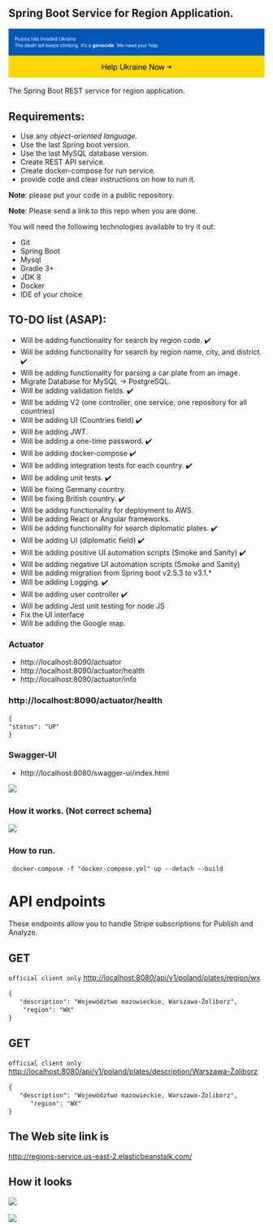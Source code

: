 ## Spring Boot Service for Region Application.

[![SWUbanner](https://raw.githubusercontent.com/vshymanskyy/StandWithUkraine/main/banner2-direct.svg)](https://vshymanskyy.github.io/StandWithUkraine/)


The Spring Boot REST service for region application.

## Requirements:

- Use any *object-oriented language*.
- Use the last Spring boot version.
- Use the last MySQL database version.
- Create REST API service.
- Create docker-compose for run service.
- provide code and clear instructions on how to run it.

**Note**: please put your code in a public repository.

**Note**: Please send a link to this repo when you are done.

You will need the following technologies available to try it out:

* Git
* Spring Boot
* Mysql
* Gradle 3+
* JDK 8
* Docker
* IDE of your choice


## TO-DO list (ASAP):
- Will be adding functionality for search by region code. :heavy_check_mark:
- Will be adding functionality for search by region name, city, and district. :heavy_check_mark:
- Will be adding functionality for parsing a car plate from an image.
- Migrate Database for MySQL -> PostgreSQL.
- Will be adding validation fields. :heavy_check_mark:
- Will be adding V2 (one controller, one service, one repository for all countries)
- Will be adding UI (Countries field) :heavy_check_mark:
- Will be adding JWT.
- Will be adding a one-time password. :heavy_check_mark:
- Will be adding docker-compose :heavy_check_mark:
- Will be adding integration tests for each country. :heavy_check_mark:
- Will be adding unit tests. :heavy_check_mark: 
- Will be fixing Germany country. 
- Will be fixing British country. :heavy_check_mark:
- Will be adding functionality for deployment to AWS.
- Will be adding React or Angular frameworks.
- Will be adding functionality for search diplomatic plates. :heavy_check_mark:
- Will be adding UI (diplomatic field) :heavy_check_mark:
- Will be adding positive UI automation scripts (Smoke and Sanity) :heavy_check_mark: 
- Will be adding negative UI automation scripts (Smoke and Sanity)
- Will be adding migration from Spring boot v2.5.3 to v3.1.*
- Will be adding Logging. :heavy_check_mark:
- Will be adding user controller :heavy_check_mark:
- Will be adding Jest unit testing for node JS
- Fix the UI interface
- Will be adding the Google map. 
  

### Actuator

* http://localhost:8090/actuator
* http://localhost:8090/actuator/health
* http://localhost:8090/actuator/info

### http://localhost:8090/actuator/health

```
{
"status": "UP"
}
```

### Swagger-UI

* http://localhost:8080/swagger-ui/index.html

![](https://d.radikal.ru/d12/2202/15/403e9978bc0e.png)

### How it works. (Not correct schema)

![](https://c.radikal.ru/c08/2108/48/e78d3e2723cc.png)

### How to run.

``` docker-compose -f "docker-compose.yml" up --detach --build```

# API endpoints

These endpoints allow you to handle Stripe subscriptions for Publish and Analyze.

## GET

`official client only` [http://localhost:8080/api/v1/poland/plates/region/wx](#get-)<br/>

```
{
   "description": "Województwo mazowieckie, Warszawa-Żoliborz",
    "region": "WX"
}
```
## GET

`official client only` [http://localhost:8080/api/v1/poland/plates/description/Warszawa-Żoliborz](#get-)<br/>

```
{
   "description": "Województwo mazowieckie, Warszawa-Żoliborz",
      "region": "WX"
}
```
## The Web site link is

http://regions-service.us-east-2.elasticbeanstalk.com/

## How it looks
![](https://i.postimg.cc/tJTGF42w/screenshot-regions-service-us-east-2-elasticbeanstalk-com-2023-08-06-13-58-44.png)

![](https://i.postimg.cc/gkJTD5m9/screenshot-regions-service-us-east-2-elasticbeanstalk-com-2023-08-06-13-59-41.png)

